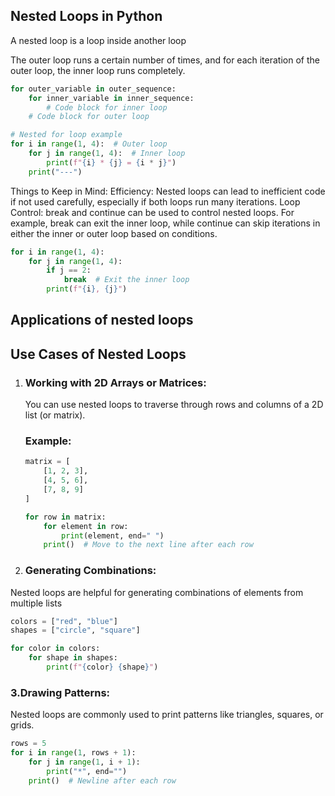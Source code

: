 ## Nested Loops in Python

A nested loop is a loop inside another loop

The outer loop runs a certain number of times, and for each iteration of the outer loop, the inner loop runs completely.

```py
for outer_variable in outer_sequence:
    for inner_variable in inner_sequence:
        # Code block for inner loop
    # Code block for outer loop

```

```py
# Nested for loop example
for i in range(1, 4):  # Outer loop
    for j in range(1, 4):  # Inner loop
        print(f"{i} * {j} = {i * j}")
    print("---")

```

Things to Keep in Mind:
Efficiency: Nested loops can lead to inefficient code if not used carefully, especially if both loops run many iterations.
Loop Control: break and continue can be used to control nested loops. For example, break can exit the inner loop, while continue can skip iterations in either the inner or outer loop based on conditions.

```py
for i in range(1, 4):
    for j in range(1, 4):
        if j == 2:
            break  # Exit the inner loop
        print(f"{i}, {j}")

```

## Applications of nested loops

## Use Cases of Nested Loops

1. ### Working with 2D Arrays or Matrices:

   You can use nested loops to traverse through rows and columns of a 2D list (or matrix).

   ### Example:

   ```python
   matrix = [
       [1, 2, 3],
       [4, 5, 6],
       [7, 8, 9]
   ]

   for row in matrix:
       for element in row:
           print(element, end=" ")
       print()  # Move to the next line after each row
   ```

2. ### Generating Combinations:

Nested loops are helpful for generating combinations of elements from multiple lists

```py
colors = ["red", "blue"]
shapes = ["circle", "square"]

for color in colors:
    for shape in shapes:
        print(f"{color} {shape}")

```

### 3.Drawing Patterns:

Nested loops are commonly used to print patterns like triangles, squares, or grids.

```py
rows = 5
for i in range(1, rows + 1):
    for j in range(1, i + 1):
        print("*", end="")
    print()  # Newline after each row
```
